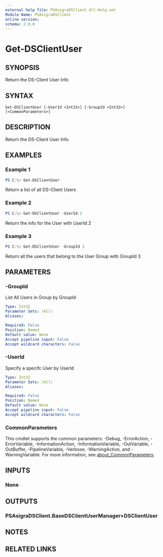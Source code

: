 ```yaml
---
external help file: PSAsigraDSClient.dll-Help.xml
Module Name: PSAsigraDSClient
online version:
schema: 2.0.0
---
```


# Get-DSClientUser

## SYNOPSIS
Return the DS-Client User Info

## SYNTAX

```
Get-DSClientUser [-UserId <Int32>] [-GroupId <Int32>] [<CommonParameters>]
```

## DESCRIPTION
Return the DS-Client User Info

## EXAMPLES

### Example 1
```powershell
PS C:\> Get-DSClientUser
```

Return a list of all DS-Client Users

### Example 2
```powershell
PS C:\> Get-DSClientUser -UserId 2
```

Return the info for the User with UserId 2

### Example 3
```powershell
PS C:\> Get-DSClientUser -GroupId 3
```

Return all the users that belong to the User Group with GroupId 3

## PARAMETERS

### -GroupId
List All Users in Group by GroupId

```yaml
Type: Int32
Parameter Sets: (All)
Aliases:

Required: False
Position: Named
Default value: None
Accept pipeline input: False
Accept wildcard characters: False
```

### -UserId
Specify a specifc User by UserId

```yaml
Type: Int32
Parameter Sets: (All)
Aliases:

Required: False
Position: Named
Default value: None
Accept pipeline input: False
Accept wildcard characters: False
```

### CommonParameters
This cmdlet supports the common parameters: -Debug, -ErrorAction, -ErrorVariable, -InformationAction, -InformationVariable, -OutVariable, -OutBuffer, -PipelineVariable, -Verbose, -WarningAction, and -WarningVariable. For more information, see [about_CommonParameters](http://go.microsoft.com/fwlink/?LinkID=113216).

## INPUTS

### None

## OUTPUTS

### PSAsigraDSClient.BaseDSClientUserManager+DSClientUser

## NOTES

## RELATED LINKS
